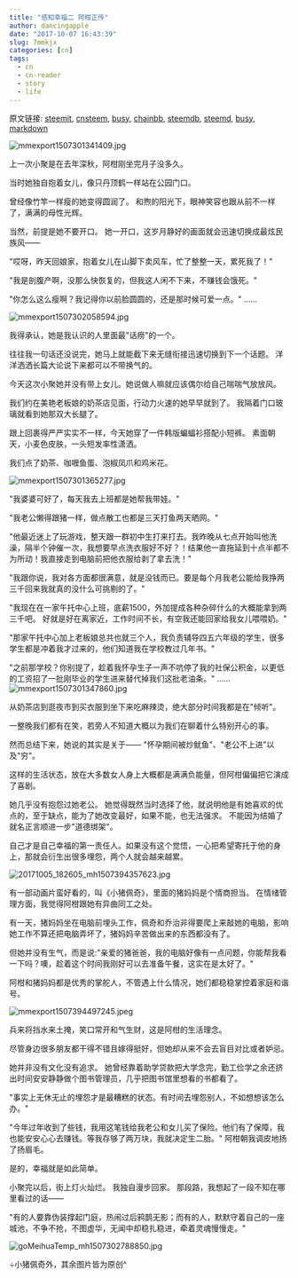 ```yaml
---
title: "感知幸福二 阿柑正传"
author: dancingapple
date: "2017-10-07 16:43:39"
slug: 7mmkjx
categories: [cn]
tags: 
  - cn
  - cn-reader
  - story
  - life
---
```


原文链接: [steemit](https://steemit.com), [cnsteem](https://cnsteem.com), [busy](https://busy.org), [chainbb](https://chainbb.com), [steemdb](https://steemdb.com), [steemd](https://steemd.com), [busy](https://busy.org), [markdown](https://raw.githubusercontent.com/pzhaonet/steem_dancingapple/master/content/post/7mmkjx.md)

![mmexport1507301341409.jpg](https://steemitimages.com/DQmQTnKjjbeXisXmK7RgDivhGDTAosgKUB84JHWx9FnsHpb/mmexport1507301341409.jpg)

上一次小聚是在去年深秋，阿柑刚坐完月子没多久。

当时她独自抱着女儿，像只丹顶鹤一样站在公园门口。

曾经像竹竿一样瘦的她变得圆润了。
和煦的阳光下，眼神笑容也跟从前不一样了，满满的母性光辉。

当然，前提是她不要开口。
她一开口，这岁月静好的画面就会迅速切换成最炫民族风——

"哎呀，昨天回娘家，抱着女儿在山脚下卖风车，忙了整整一天，累死我了！"

"我是剖腹产啊，没那么快恢复的，但我这人闲不下来，不赚钱会饿死。"

"你怎么这么瘦啊？我记得你以前脸圆圆的，还是那时候可爱一点。"
……

![mmexport1507302058594.jpg](https://steemitimages.com/DQmWPs6D8JZ1gGwQu8MQzL9q8CBcgePoR8siRWiA87ZmPYL/mmexport1507302058594.jpg)

我得承认，她是我认识的人里面最"话痨"的一个。

往往我一句话还没说完，她马上就能截下来无缝衔接迅速切换到下一个话题。
洋洋洒洒长篇大论说下来都可以不带换气的。

今天这次小聚她并没有带上女儿。她说做人嘛就应该偶尔给自己喘喘气放放风。

我们约在美艳老板娘的奶茶店见面，行动力火速的她早早就到了。
我隔着门口玻璃就看到她那双大长腿了。

跟上回裹得严严实实不一样，今天她穿了一件韩版蝙蝠衫搭配小短裤。
素面朝天，小麦色皮肤，一头短发率性潇洒。

我们点了奶茶、咖喱鱼蛋、泡椒凤爪和鸡米花。

![mmexport1507301365277.jpg](https://steemitimages.com/DQmRsmjqzsTEEB5D55TWsU14uBP7zu3KF89EeommkeGUcFT/mmexport1507301365277.jpg)

"我婆婆可好了，每天我去上班都是她帮我带娃。"

 "我老公懒得跟猪一样，做点散工也都是三天打鱼两天晒网。"

"他最近迷上了玩游戏，整天跟一群初中生打来打去。我昨晚从七点开始叫他洗澡，隔半个钟催一次，我想要早点洗衣服好不好？！结果他一直拖延到十点半都不为所动！我直接走到电脑前把他衣服给剥了拿去洗！"

"我跟你说，我对各方面都很满意，就是没钱而已。要是每个月我老公能给我挣两三千回来我就真的没什么可挑剔的了。"

"我现在在一家午托中心上班，底薪1500，外加提成各种杂碎什么的大概能拿到两三千吧。
好就是好在离家近，工作时间不长，有空我还能回家给我女儿喂喂奶。"

"那家午托中心加上老板娘总共也就三个人，我负责辅导四五六年级的学生，很多学生都是冲着我才过来的，他们知道我在学校教过几年书。"

"之前那学校？你别提了，趁着我怀孕生子一声不吭停了我的社保公积金，以更低的工资招了一批刚毕业的学生进来替代掉我们这批老油条。"
……
![mmexport1507301347860.jpg](https://steemitimages.com/DQmUHLYpAxVFgN2SPV8Avpded9z1s6uCwFA4eqU5XnkSByh/mmexport1507301347860.jpg)


从奶茶店到逛夜市到买衣服到坐下来吃麻辣烫，绝大部分时间我都是在"倾听"。

一整晚我们都有在笑，若旁人不知道大概以为我们在聊着什么特别开心的事。

然而总结下来，她说的其实是关于——
"怀孕期间被炒鱿鱼"、"老公不上进"以及"穷"。

这样的生活状态，放在大多数女人身上大概都是满满负能量，但阿柑偏偏把它演成了喜剧。

她几乎没有抱怨过她老公。
她觉得既然当时选择了他，就说明他是有她喜欢的优点的，至于缺点，能为了她改变最好，如果不能，也无法强求。
不能因为结婚了就名正言顺进一步"道德绑架"。

自己才是自己幸福的第一责任人。如果没有这个觉悟，一心把希望寄托于他的身上，那就会衍生出很多埋怨，两个人就会越来越累。

![20171005_182605_mh1507394357623.jpg](https://steemitimages.com/DQmR4kiYDkexGcTHpgUeYBFWsMmpvaeFXH53ScuuLnTxD33/20171005_182605_mh1507394357623.jpg)

有一部动画片蛮好看的，叫《小猪佩奇》，里面的猪妈妈是个情商担当。
在情绪管理方面，我觉得阿柑跟她有异曲同工之处。

有一天，猪妈妈坐在电脑前埋头工作，佩奇和乔治非得要爬上来敲她的电脑，影响她工作不算还把电脑弄坏了，猪妈妈辛苦做出来的东西都没有了。

但她并没有生气，而是说:"亲爱的猪爸爸，我的电脑好像有一点问题，你能帮我看一下吗？噢，趁着这个时间我刚好可以去准备午餐，这实在是太好了。"

阿柑和猪妈妈都是优秀的掌舵人，不管遇上什么情况，她们都稳稳掌控着家庭和谐号。

![mmexport1507394497245.jpeg](https://steemitimages.com/DQmVwtmxqLLzdfa57xSC2uVMJgMCk4oVA5aTWUDjE8PkTjz/mmexport1507394497245.jpeg)

兵来将挡水来土掩，笑口常开和气生财，这是阿柑的生活理念。

尽管身边很多朋友都干得不错且嫁得挺好，但她却从来不会去盲目对比或者妒忌。

她并非没有文化没有追求。
她曾经靠着助学贷款把大学念完，勤工俭学之余还挤出时间安安静静做个图书管理员，几乎把图书馆里想看的书都看了。

"事实上无休无止的埋怨才是最糟糕的状态。有时间去埋怨别人，不如想想该怎么办。"

"今年过年收到了些钱，我用这笔钱给我老公和女儿买了保险。他们有了保障，我也能安安心心去赚钱。等我存够了两万块，我就决定生二胎。"
阿柑朝我调皮地扬了扬眉毛。

是的，幸福就是如此简单。

小聚完以后，街上灯火灿烂。
我独自漫步回家。
那段路，我想起了一段不知在哪里看过的话——

"有的人要靠伪装撑起门庭，热闹过后鸦鹊无影；而有的人，默默守着自己的一座城池，不争不抢，不图虚华，无闻中却稳扎稳进，牵着灵魂慢慢走。"

![goMeihuaTemp_mh1507302788850.jpg](https://steemitimages.com/DQmbpmgJaF8fqFUxysN2L7gztzB5hDY1aDuYEBEtLZM8MxJ/goMeihuaTemp_mh1507302788850.jpg)




÷小猪佩奇外，其余图片皆为原创^
